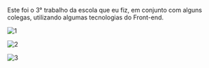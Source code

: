 Este foi o 3° trabalho da escola que eu fiz, em conjunto com alguns colegas, utilizando algumas tecnologias do Front-end.

![1](https://github.com/BernardoGGS/ep3/assets/127848624/c7d850e8-b809-4f61-983b-fa6e036c56bc)

![2](https://github.com/BernardoGGS/ep3/assets/127848624/3bfdc4cc-4ca0-4c57-9fda-63d6ed1c8af5)

![3](https://github.com/BernardoGGS/ep3/assets/127848624/1852ae46-4e12-48d3-89d5-7123f447d667)

